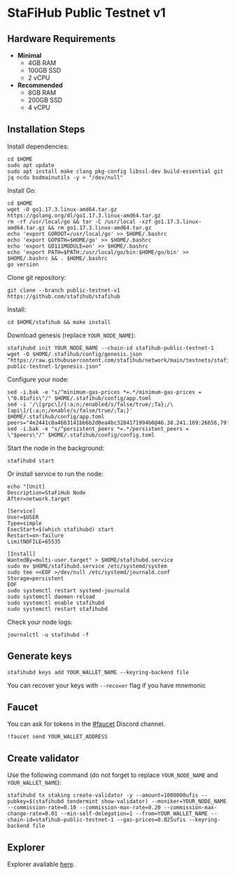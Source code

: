 # StaFiHub Public Testnet v1

## Hardware Requirements
* **Minimal**
  * 4GB RAM
  * 100GB SSD
  * 2 vCPU
* **Recommended**
  * 8GB RAM
  * 200GB SSD
  * 4 vCPU

## Installation Steps
Install dependencies:
```shell
cd $HOME
sudo apt update
sudo apt install make clang pkg-config libssl-dev build-essential git jq ncdu bsdmainutils -y < "/dev/null"
```
Install Go:
```shell
cd $HOME
wget -O go1.17.3.linux-amd64.tar.gz https://golang.org/dl/go1.17.3.linux-amd64.tar.gz
rm -rf /usr/local/go && tar -C /usr/local -xzf go1.17.3.linux-amd64.tar.gz && rm go1.17.3.linux-amd64.tar.gz
echo 'export GOROOT=/usr/local/go' >> $HOME/.bashrc
echo 'export GOPATH=$HOME/go' >> $HOME/.bashrc
echo 'export GO111MODULE=on' >> $HOME/.bashrc
echo 'export PATH=$PATH:/usr/local/go/bin:$HOME/go/bin' >> $HOME/.bashrc && . $HOME/.bashrc
go version
```
Clone git repository:
```shell
git clone --branch public-testnet-v1 https://github.com/stafihub/stafihub
```
Install:
```shell
cd $HOME/stafihub && make install
```

Download genesis (replace `YOUR_NODE_NAME`):
```shell
stafihubd init YOUR_NODE_NAME --chain-id stafihub-public-testnet-1
wget -O $HOME/.stafihub/config/genesis.json "https://raw.githubusercontent.com/stafihub/network/main/testnets/stafihub-public-testnet-1/genesis.json"
```
Configure your node:
```shell
sed -i.bak -e "s/^minimum-gas-prices *=.*/minimum-gas-prices = \"0.01ufis\"/" $HOME/.stafihub/config/app.toml
sed -i '/\[grpc\]/{:a;n;/enabled/s/false/true/;Ta};/\[api\]/{:a;n;/enable/s/false/true/;Ta;}' $HOME/.stafihub/config/app.toml
peers="4e2441c0a4663141bb6b2d0ea4bc3284171994b6@46.38.241.169:26656,79ffbd983ab6d47c270444f517edd37049ae4937@23.88.114.52:26656"
sed -i.bak -e "s/^persistent_peers *=.*/persistent_peers = \"$peers\"/" $HOME/.stafihub/config/config.toml
```

Start the node in the background:
```shell
stafihubd start
```


Or install service to run the node:
```shell
echo "[Unit]
Description=StaFiHub Node
After=network.target

[Service]
User=$USER
Type=simple
ExecStart=$(which stafihubd) start
Restart=on-failure
LimitNOFILE=65535

[Install]
WantedBy=multi-user.target" > $HOME/stafihubd.service
sudo mv $HOME/stafihubd.service /etc/systemd/system
sudo tee <<EOF >/dev/null /etc/systemd/journald.conf
Storage=persistent
EOF
sudo systemctl restart systemd-journald
sudo systemctl daemon-reload
sudo systemctl enable stafihubd
sudo systemctl restart stafihubd
```
Check your node logs:
```shell
journalctl -u stafihubd -f
```
## Generate keys
```shell
stafihubd keys add YOUR_WALLET_NAME --keyring-backend file
```
You can recover your keys with `--recover` flag if you have mnemonic

## Faucet
You can ask for tokens in the [#faucet](https://discord.gg/KXMt24cb) Discord channel.
```shell
!faucet send YOUR_WALLET_ADDRESS
```
## Create validator
Use the following command (do not forget to replace `YOUR_NODE_NAME` and `YOUR_WALLET_NAME`):
```shell
stafihubd tx staking create-validator -y --amount=1000000ufis --pubkey=$(stafihubd tendermint show-validator) --moniker=YOUR_NODE_NAME --commission-rate=0.10 --commission-max-rate=0.20 --commission-max-change-rate=0.01 --min-self-delegation=1 --from=YOUR_WALLET_NAME --chain-id=stafihub-public-testnet-1 --gas-prices=0.025ufis --keyring-backend file
```

## Explorer
Explorer available [here](https://testnet-explorer.stafihub.io).
